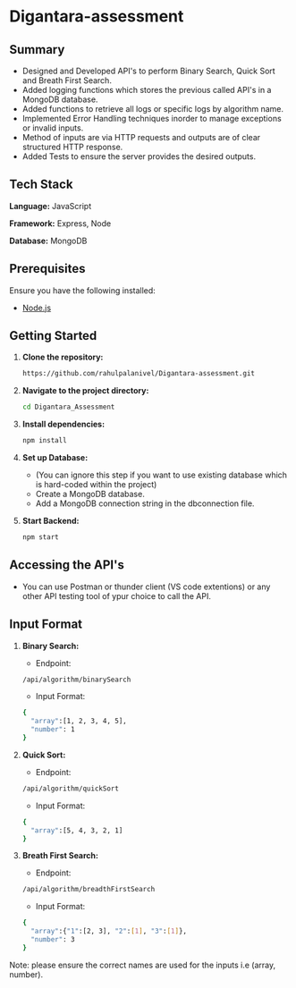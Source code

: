 # Digantara-assessment

## Summary
- Designed and Developed API's to perform Binary Search, Quick Sort and Breath First Search.
- Added logging functions which stores the previous called API's in a MongoDB database.
- Added functions to retrieve all logs or specific logs by algorithm name.
- Implemented Error Handling techniques inorder to manage exceptions or invalid inputs. 
- Method of inputs are via HTTP requests and outputs are of clear structured HTTP response.
- Added Tests to ensure the server provides the desired outputs.


## Tech Stack

**Language:** JavaScript

**Framework:** Express, Node

**Database:** MongoDB

## Prerequisites

Ensure you have the following installed:

- [Node.js](https://nodejs.org/)

## Getting Started

1. **Clone the repository:**

   ```bash
   https://github.com/rahulpalanivel/Digantara-assessment.git
   ```

2. **Navigate to the project directory:**

   ```bash
   cd Digantara_Assessment
   ```

3. **Install dependencies:**

   ```bash
   npm install
   ```

4. **Set up Database:**
   - (You can ignore this step if you want to use existing database which is hard-coded within the project)
   - Create a MongoDB database.
   - Add a MongoDB connection string in the dbconnection file.

5. **Start Backend:**

   ```bash
   npm start
   ```

## Accessing the API's
- You can use Postman or thunder client (VS code extentions) or any other API testing tool of ypur choice to call the API.

## Input Format



1. **Binary Search:**

   - Endpoint:
     
   ```bash
   /api/algorithm/binarySearch
   ```

   - Input Format:

   ```bash
   {
     "array":[1, 2, 3, 4, 5],
     "number": 1
   }
   ```
   
      
2. **Quick Sort:**

   - Endpoint:
     
   ```bash
   /api/algorithm/quickSort
   ```

   - Input Format:

   ```bash
   {
     "array":[5, 4, 3, 2, 1]
   }
   ```
   
3. **Breath First Search:**

   - Endpoint:
     
   ```bash
   /api/algorithm/breadthFirstSearch
   ```

   - Input Format:

   ```bash
   {
     "array":{"1":[2, 3], "2":[1], "3":[1]},
     "number": 3
   }
   ```

Note: please ensure the correct names are used for the inputs i.e (array, number).
